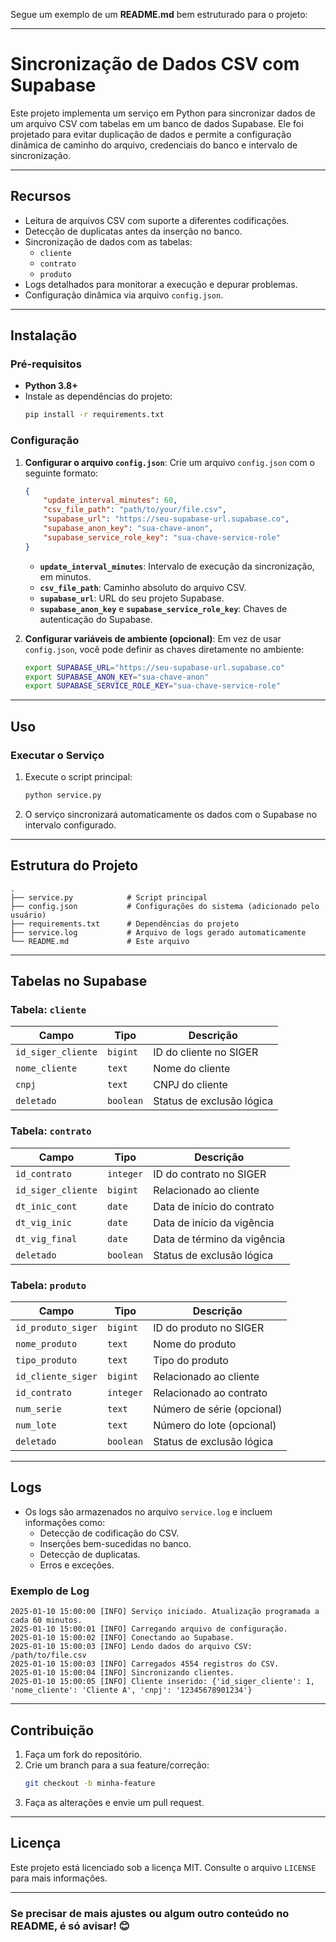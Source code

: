 Segue um exemplo de um **README.md** bem estruturado para o projeto:

---

# **Sincronização de Dados CSV com Supabase**

Este projeto implementa um serviço em Python para sincronizar dados de um arquivo CSV com tabelas em um banco de dados Supabase. Ele foi projetado para evitar duplicação de dados e permite a configuração dinâmica de caminho do arquivo, credenciais do banco e intervalo de sincronização.

---

## **Recursos**
- Leitura de arquivos CSV com suporte a diferentes codificações.
- Detecção de duplicatas antes da inserção no banco.
- Sincronização de dados com as tabelas:
  - `cliente`
  - `contrato`
  - `produto`
- Logs detalhados para monitorar a execução e depurar problemas.
- Configuração dinâmica via arquivo `config.json`.

---

## **Instalação**

### **Pré-requisitos**
- **Python 3.8+**
- Instale as dependências do projeto:
  ```bash
  pip install -r requirements.txt
  ```

### **Configuração**
1. **Configurar o arquivo `config.json`**:
   Crie um arquivo `config.json` com o seguinte formato:
   ```json
   {
       "update_interval_minutes": 60,
       "csv_file_path": "path/to/your/file.csv",
       "supabase_url": "https://seu-supabase-url.supabase.co",
       "supabase_anon_key": "sua-chave-anon",
       "supabase_service_role_key": "sua-chave-service-role"
   }
   ```
   - **`update_interval_minutes`**: Intervalo de execução da sincronização, em minutos.
   - **`csv_file_path`**: Caminho absoluto do arquivo CSV.
   - **`supabase_url`**: URL do seu projeto Supabase.
   - **`supabase_anon_key`** e **`supabase_service_role_key`**: Chaves de autenticação do Supabase.

2. **Configurar variáveis de ambiente (opcional)**:
   Em vez de usar `config.json`, você pode definir as chaves diretamente no ambiente:
   ```bash
   export SUPABASE_URL="https://seu-supabase-url.supabase.co"
   export SUPABASE_ANON_KEY="sua-chave-anon"
   export SUPABASE_SERVICE_ROLE_KEY="sua-chave-service-role"
   ```

---

## **Uso**

### **Executar o Serviço**
1. Execute o script principal:
   ```bash
   python service.py
   ```
2. O serviço sincronizará automaticamente os dados com o Supabase no intervalo configurado.

---

## **Estrutura do Projeto**

```plaintext
.
├── service.py            # Script principal
├── config.json           # Configurações do sistema (adicionado pelo usuário)
├── requirements.txt      # Dependências do projeto
├── service.log           # Arquivo de logs gerado automaticamente
└── README.md             # Este arquivo
```

---

## **Tabelas no Supabase**

### **Tabela: `cliente`**
| Campo               | Tipo       | Descrição                   |
|---------------------|------------|-----------------------------|
| `id_siger_cliente`  | `bigint`   | ID do cliente no SIGER      |
| `nome_cliente`      | `text`     | Nome do cliente             |
| `cnpj`              | `text`     | CNPJ do cliente             |
| `deletado`          | `boolean`  | Status de exclusão lógica   |

### **Tabela: `contrato`**
| Campo               | Tipo       | Descrição                   |
|---------------------|------------|-----------------------------|
| `id_contrato`       | `integer`  | ID do contrato no SIGER     |
| `id_siger_cliente`  | `bigint`   | Relacionado ao cliente      |
| `dt_inic_cont`      | `date`     | Data de início do contrato  |
| `dt_vig_inic`       | `date`     | Data de início da vigência  |
| `dt_vig_final`      | `date`     | Data de término da vigência |
| `deletado`          | `boolean`  | Status de exclusão lógica   |

### **Tabela: `produto`**
| Campo               | Tipo       | Descrição                   |
|---------------------|------------|-----------------------------|
| `id_produto_siger`  | `bigint`   | ID do produto no SIGER      |
| `nome_produto`      | `text`     | Nome do produto             |
| `tipo_produto`      | `text`     | Tipo do produto             |
| `id_cliente_siger`  | `bigint`   | Relacionado ao cliente      |
| `id_contrato`       | `integer`  | Relacionado ao contrato     |
| `num_serie`         | `text`     | Número de série (opcional)  |
| `num_lote`          | `text`     | Número do lote (opcional)   |
| `deletado`          | `boolean`  | Status de exclusão lógica   |

---

## **Logs**

- Os logs são armazenados no arquivo `service.log` e incluem informações como:
  - Detecção de codificação do CSV.
  - Inserções bem-sucedidas no banco.
  - Detecção de duplicatas.
  - Erros e exceções.

### Exemplo de Log
```plaintext
2025-01-10 15:00:00 [INFO] Serviço iniciado. Atualização programada a cada 60 minutos.
2025-01-10 15:00:01 [INFO] Carregando arquivo de configuração.
2025-01-10 15:00:02 [INFO] Conectando ao Supabase.
2025-01-10 15:00:03 [INFO] Lendo dados do arquivo CSV: /path/to/file.csv
2025-01-10 15:00:03 [INFO] Carregados 4554 registros do CSV.
2025-01-10 15:00:04 [INFO] Sincronizando clientes.
2025-01-10 15:00:05 [INFO] Cliente inserido: {'id_siger_cliente': 1, 'nome_cliente': 'Cliente A', 'cnpj': '12345678901234'}
```

---

## **Contribuição**

1. Faça um fork do repositório.
2. Crie um branch para a sua feature/correção:
   ```bash
   git checkout -b minha-feature
   ```
3. Faça as alterações e envie um pull request.

---

## **Licença**

Este projeto está licenciado sob a licença MIT. Consulte o arquivo `LICENSE` para mais informações.

---

### Se precisar de mais ajustes ou algum outro conteúdo no README, é só avisar! 😊
